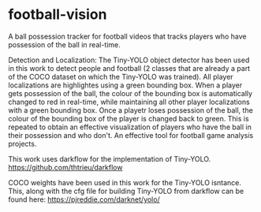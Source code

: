 # football-vision
A ball possession tracker for football videos that tracks players who have possession of the ball in real-time.

Detection and Localization:
The Tiny-YOLO object detector has been used in this work to detect people and football (2 classes that are already a part of the COCO dataset on which the Tiny-YOLO was trained). All player localizations are highlightes using a green bounding box. When a player gets possession of the ball, the colour of the bounding box is automatically changed to red in real-time, while maintaining all other player localizations with a green bounding box. Once a playetr loses possession of the ball, the colour of the bounding box of the player is changed back to green. This is repeated to obtain an effective visualization of players who have the ball in their possession and who don't. An effective tool for football game  analysis projects. 

This work uses darkflow for the implementation of Tiny-YOLO. https://github.com/thtrieu/darkflow

COCO weights have been used in this work for the Tiny-YOLO isntance. This, along with the cfg file for building Tiny-YOLO from darkflow can be found here: https://pjreddie.com/darknet/yolo/


